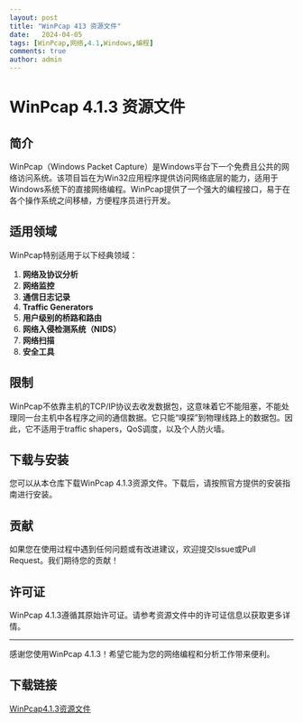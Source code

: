 ```yaml
---
layout: post
title: "WinPcap 413 资源文件"
date:   2024-04-05
tags: [WinPcap,网络,4.1,Windows,编程]
comments: true
author: admin
---
```

# WinPcap 4.1.3 资源文件

## 简介

WinPcap（Windows Packet Capture）是Windows平台下一个免费且公共的网络访问系统。该项目旨在为Win32应用程序提供访问网络底层的能力，适用于Windows系统下的直接网络编程。WinPcap提供了一个强大的编程接口，易于在各个操作系统之间移植，方便程序员进行开发。

## 适用领域

WinPcap特别适用于以下经典领域：

1. **网络及协议分析**
2. **网络监控**
3. **通信日志记录**
4. **Traffic Generators**
5. **用户级别的桥路和路由**
6. **网络入侵检测系统（NIDS）**
7. **网络扫描**
8. **安全工具**

## 限制

WinPcap不依靠主机的TCP/IP协议去收发数据包，这意味着它不能阻塞，不能处理同一台主机中各程序之间的通信数据。它只能“嗅探”到物理线路上的数据包。因此，它不适用于traffic shapers，QoS调度，以及个人防火墙。

## 下载与安装

您可以从本仓库下载WinPcap 4.1.3资源文件。下载后，请按照官方提供的安装指南进行安装。

## 贡献

如果您在使用过程中遇到任何问题或有改进建议，欢迎提交Issue或Pull Request。我们期待您的贡献！

## 许可证

WinPcap 4.1.3遵循其原始许可证。请参考资源文件中的许可证信息以获取更多详情。

---

感谢您使用WinPcap 4.1.3！希望它能为您的网络编程和分析工作带来便利。

## 下载链接

[WinPcap4.1.3资源文件](https://pan.quark.cn/s/babf05806d65)